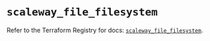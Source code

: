 # `scaleway_file_filesystem`

Refer to the Terraform Registry for docs: [`scaleway_file_filesystem`](https://registry.terraform.io/providers/scaleway/scaleway/2.59.0/docs/resources/file_filesystem).
